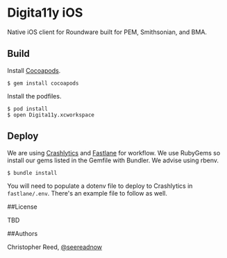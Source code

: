 # Digita11y iOS

Native iOS client for Roundware built for PEM, Smithsonian, and BMA.

## Build

Install [Cocoapods](http://cocoapods.org).

``` shell
$ gem install cocoapods
```

Install the podfiles.

``` shell
$ pod install
$ open Digita11y.xcworkspace 
```

## Deploy

We are using [Crashlytics](https://fabric.io) and [Fastlane](https://github.com/fastlane/fastlane) for workflow.  We use RubyGems so install our gems listed in the Gemfile with Bundler.  We advise using rbenv.

``` shell
$ bundle install

```

You will need to populate a dotenv file to deploy to Crashlytics in `fastlane/.env`.  There's an example file to follow as well.

##License

TBD

##Authors

Christopher Reed, [@seereadnow](http://twitter.com/seereadnow)
